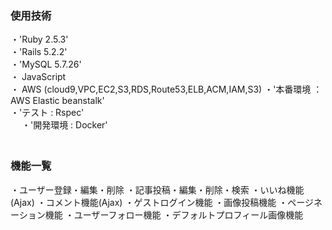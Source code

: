### 使用技術

・'Ruby 2.5.3'　<br>
・'Rails 5.2.2'　<br>
・'MySQL 5.7.26'　<br>
・ JavaScript <br>
・ AWS (cloud9,VPC,EC2,S3,RDS,Route53,ELB,ACM,IAM,S3)
・'本番環境 ： AWS Elastic beanstalk'<br>
・'テスト : Rspec'<br>　
・'開発環境 : Docker'<br>　

### 機能一覧
・ユーザー登録・編集・削除
・記事投稿・編集・削除・検索
・いいね機能(Ajax)
・コメント機能(Ajax)
・ゲストログイン機能
・画像投稿機能
・ページネーション機能
・ユーザーフォロー機能
・デフォルトプロフィール画像機能
